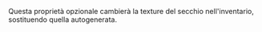 Questa proprietà opzionale cambierà la texture del secchio nell'inventario, sostituendo quella autogenerata.